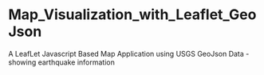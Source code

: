 # Map_Visualization_with_Leaflet_GeoJson
A LeafLet Javascript Based Map Application using USGS GeoJson Data - showing earthquake information
